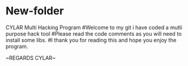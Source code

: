 # New-folder
CYLAR Multi Hacking Program
#Welcome to my git i have coded a mutli purpose hack tool 
#Please read the code comments as you will need to install some libs.
#I thank you for reading this and hope you enjoy the program.

~REGARDS CYLAR~
